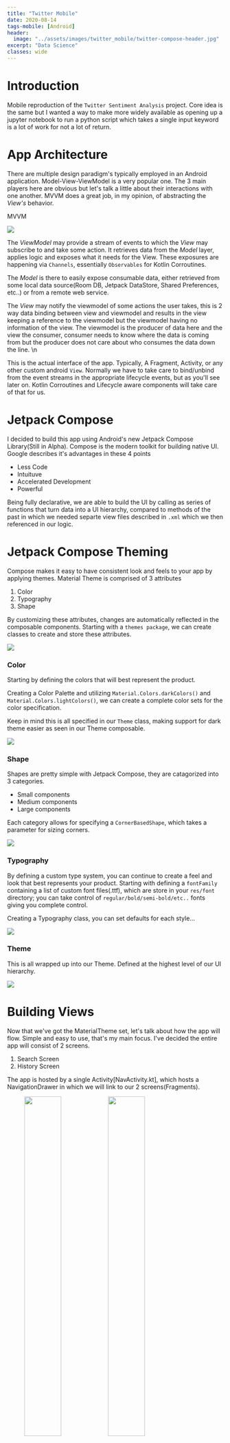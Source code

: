 ```yaml
---
title: "Twitter Mobile"
date: 2020-08-14
tags-mobile: [Android]
header:
  image: "../assets/images/twitter_mobile/twitter-compose-header.jpg"
excerpt: "Data Science"
classes: wide
---
```

# Introduction

Mobile reproduction of the `Twitter Sentiment Analysis` project.
Core idea is the same but I wanted a way to make more widely available as opening up a jupyter notebook to run a python script which takes a single input keyword is a lot of work for not a lot of return.



# App Architecture

There are multiple design paradigm's typically employed in an Android application. Model-View-ViewModel is a very popular one. The 3 main players here are obvious but let's talk a little about their interactions with one another. MVVM does a great job, in my opinion, of abstracting the <em>View's</em> behavior.


MVVM

![](/assets/images/twitter_mobile/MVVM.png)


 The <em>ViewModel</em> may provide a stream of events to which the <em>View</em> may subscribe to and take some action. It retrieves data from the <em>Model</em> layer, applies logic and exposes what it needs for the View. These exposures are happening via `Channels`, essentially `Observables` for Kotlin Corroutines.



The <em>Model</em> is there to easily expose consumable data, either retrieved from some local data source(Room DB, Jetpack DataStore, Shared Preferences, etc..) or from a remote web service.


 The <em>View</em> may notify the viewmodel of some actions the user takes, this is 2 way data binding between view and viewmodel and results in the view keeping a reference to the viewmodel but the viewmodel having no information of the view. The viewmodel is the producer of data here and the view the consumer, consumer needs to know where the data is coming from but the producer does not care about who consumes the data down the line. \n

 This is the actual interface of the app. Typically, A Fragment, Activity, or any other custom android `View`. Normally we have to take care to bind/unbind from the event streams in the appropriate lifecycle events, but as you'll see later on. Kotlin Corroutines and Lifecycle aware components will take care of that for us.




# Jetpack Compose

I decided to build this app using Android's new Jetpack Compose Library(Still in Alpha).
Compose is the modern toolkit for building native UI. Google describes it's advantages in these 4 points

* Less Code
* Intuituve
* Accelerated Development
* Powerful

Being fully declarative, we are able to build the UI by calling as series of functions that turn data into a UI hierarchy, compared to methods of the past in which we needed separte view files described in `.xml` which we then referenced in our logic.


# Jetpack Compose Theming

Compose makes it easy to have consistent look and feels to your app by applying themes.
Material Theme is comprised of 3 attributes

1. Color
2. Typography
3. Shape

By customizing these attributes, changes are automatically reflected in the composable components.
Starting with a `themes package`, we can create classes to create and store these attributes.

![](/assets/images/twitter_mobile/theme_package.png)


### Color

Starting by defining the colors that will best represent the product.

Creating a Color Palette and utilizing `Material.Colors.darkColors()` and `Material.Colors.lightColors()`, we can create a complete color sets for the color specification.

Keep in mind this is all specified in our `Theme` class, making support for dark theme easier as seen in our Theme composable.

![](/assets/images/twitter_mobile/color_palette.png)


### Shape

Shapes are pretty simple with Jetpack Compose, they are catagorized into 3 categories.
* Small components
* Medium components
* Large components

Each category allows for specifying a `CornerBasedShape`, which takes a parameter for sizing corners.

![](/assets/images/twitter_mobile/shapes.png)


### Typography

By defining a custom type system, you can continue to create a feel and look that best represents your product. Starting with defining a `fontFamily` containing a list of custom font files(.ttf), which are store in your `res/font` directory; you can take control of `regular/bold/semi-bold/etc..` fonts giving you complete control.

Creating a Typography class, you can set defaults for each style...

![](/assets/images/twitter_mobile/typography1.png)


### Theme

This is all wrapped up into our Theme. Defined at the highest level of our UI hierarchy.

![](/assets/images/twitter_mobile/theme.png)





# Building Views

Now that we've got the MaterialTheme set, let's talk about how the app will flow. Simple and easy to use, that's my main focus. I've decided the entire app will consist of 2 screens.

1. Search Screen
2. History Screen


The app is hosted by a single Activity[NavActivity.kt], which hosts a NavigationDrawer in which we will link to our 2 screens(Fragments).

<figure class="half">
    <a href="/assets/images/twitter_mobile/empty_state.png"><img src="/assets/images/twitter_mobile/empty_state.png" width="45%"></a>
    <a href="/assets/images/twitter_mobile/nav_drawer.png"><img src="/assets/images/twitter_mobile/nav_drawer.png" width="45%"></a>
    <figcaption>Empty State and Nav Drawer</figcaption>
</figure>





## Search Screen (ListFragment.kt)

Let's take a look at how we want to establish the view component hierarchy on this page.













# Fetching Tweets

The main Twitter API method used in this app is `/search`. For now, all we are interested in is searching a keyword and receiving a certain number of tweets that have been designated to have our search term as the core topic.
 [Standard Search API](https://developer.twitter.com/en/docs/twitter-api/v1/tweets/search/api-reference/get-search-tweets)

 The challenge here was that before now, I have only used RxJava for my asynchronous streams. I decided to give Kotlin Corroutines a try. Since I'm already using `Android ViewModel`, an android Architecture component, which provides 1st class support for corroutines due to the built in Coroutine scopes, I figured it shouldn't be too much work. The biggest hurdle was just understanding the differences (conceptual and syntatic) between RxJava world and Corroutine world.

 Let's take for example Authentication.

![](/assets/images/twitter_mobile/getToken.png)

 All Coroutines are started from a `CoroutineScope`, which depend on our life-cycle aware component scope.`launch{}` is just an extension function of the `ViewModelScope` because it implements interface `CoroutineScope`. By default, we code inside the `launch{}` block is run off the main thread(Dispatchers.Main), this allows a simple, straight forward way to run non-blocking code.

 3 Dispatchers: Tells coroutine which type of threads to use for execution of corrotine block.

1. Dispatchers.Main
   -  Handle operations needing to run on the main thread, mainly UI. If these types of operations are NOT run on Dispatchers.Main, we crash.

2. Dispatchers.IO
   - Handle input/output, network operations. API Calls, reading/writing to disk and any DB communications

3. Dispatchers.Default
   - Called when no dispatcher is specified, typically used in CPU intense cases such as sorting list, parsing json and other similar tasks.


In our viewmodel's search function. We are preforming an asynchronous call to the network. These calls typically take less than a second but in the case of a slow network response, we are not blocking the UI, allowing the user to make any desired navigation.

![](/assets/images/twitter_mobile/search.png)




# Storing results with Jetpack DataStore

Jetpack DataStore allows storage of key-value pairs, it uses Kotlin coroutines and Flow for asynchronous data storage. This should be considered as a replace to SharedPreferences.

2 implementations are provided:

* Preferences DataStore: Key-value pairs
* Proto DataStore: custom data types, requires a defined schema using protocol buffers

Start with declaring the dependencies, since we are not storing typed ojects, we don't need the Protocol buffers dependency

```groovy
dependencies {
  // Preferences DataStore
  implementation "androidx.datastore:datastore-preferences:1.0.0-alpha01"
}
```

I'm running into an issue of saving to disk and reading from disk across my 2 fragments. So I'll document my debugging process here. First step I'd take is to successfully read and write in the simplest case. I will keep a counter of how many times the list fragment has been instantiated and persist that number to disk.


Upon launching app and creating the `List Fragment`, we call the viewModel function.

ViewModel Layer
```kotlin
fun launchCounter() {
    lifecycleScope.launch {
        repository.incrementCounter()
    }
}
```


This calls to the repository which writes the data to disk.

Repository Layer
```kotlin
override suspend fun incrementCounter() {
    val dataStore: DataStore<Preferences> =
        GlobalContext.get().koin.get(qualifier = named("counter"))
    val EXAMPLE_COUNTER = preferencesKey<Int>("example_counter")
    dataStore.edit { settings ->
        val counterValue = settings[EXAMPLE_COUNTER] ?: 0
        settings[EXAMPLE_COUNTER] = counterValue + 1
        Timber.d("SAVED!%s", counterValue)
    }
}
```

After launching the app multiple times and logging the value, it is indeed working. Let's try to again apply this to saving a tweet from the list fragment and reading from the history fragment, which is where the tweets saved to disk should ultimately be displayed.

Since I'm retreiving the DataStore via dependency injection and now I'll have 2 instances(1 for counter, 1 for tweets), I need to add named qualifiers for these in my Koin module.


```groovy
single<DataStore<Preferences>>(
    qualifier = named(name = "counter")
) {
    androidContext().createDataStore(
        name = "settings"
    )
}

single<DataStore<Preferences>>(
    qualifier = named(name = "tweets")
) {
    androidContext().createDataStore(
        name = "tweets"
    )
}
```

Now when we make our call to the search request and have a list of tweets, for now just clicking the tweet will save the contents to our DataStore Preferences declared in the DI module

<img src="/assets/images/twitter_mobile/list_item_click.png" width=400 height=400/>

Making the call to the view model from the list item click listener

```kotlin
@Composable
fun ListItem(item: TwitListItem, viewModel: TwitMainViewModel) {
    Row(
        modifier = Modifier
            .fillMaxWidth()
            .clickable(onClick = {
                viewModel.saveTweetToDisk(item)
            })
    ) {
        Text(text = item.text)
    }
}
```

In the ViewModel

```kotlin
fun saveTweetToDisk(tweet: TwitListItem) {
    lifecycleScope.launch(Dispatchers.IO) {
        repository.saveTweetToDisk(tweet = tweet.text)
    }
}
```

and in the repository layer
```kotlin
override suspend fun saveTweetToDisk(tweet: String) {
    val TWEET_KEY = preferencesKey<String>("tweet_key")
    dataStore.edit { tweetPreferences ->
        tweetPreferences[TWEET_KEY] = tweet
        Timber.d("SAVED!%s", tweet)
    }
}
```

* Remember that `suspend` functions require a calling context, this means that you can only call suspend functions inside of another suspend function. Same with `@Composable` functions, this is new to me and has cause quite a bit of issues getting this app due to typical paradigms no longer being applicable.


As for fetching the tweet we persisted to disk...

<img src="/assets/images/twitter_mobile/datastore_hist.png" width=400 height=400/>


We make the call to the HistoryViewModel as soon as we start to construct the views.

ViewModel Layer
```kotlin
fun readTweetFromDisk() {
    lifecycleScope.launch {
        repository.readTweetFromDisk()
            .flowOn(Dispatchers.IO)
            .collect {
                stateSubject.onNext(
                    State.Data(listOf(it))
                )
            }
    }
}
```


Repository Layer
```kotlin
override suspend fun readTweetFromDisk(): Flow<String> {
    val TWEET_KEY = preferencesKey<String>("tweet_key")
    Timber.d("Is it here?: %s", dataStore.data.first().contains(TWEET_KEY))
    return dataStore.data.map {
        it[TWEET_KEY] ?: ""
    }
}
```

Notice that the function declaration does not contain `suspend`. This is because the lifecycleScope of the viewmodel is suspending.

We subscribe to the `Flow<T>` being return from the repository and declare the thread we want the subscription on, next we `collect` the value and pass it through the state back to the view. and wah lah!

**Important Note**:

Normally you wouldn't use a key/value store in this manner. SharedPreferences/DataStore makes storing and reading small amounts of data fast and easy but difficult to store and read large structured data. Since this write-up is taking on new/experimental libraries, I didn't want to divert on this part either.

Typically I would use a library backed by SQL, like `Room`. This makes large amounts of structured data easy to read/write, as the data is structured and managed by the database. This would allow potentially a huge list of tweets to be displayed and saved on the History screen. One would likely create a custom object such as

```kotlin
data class TweetDiskObject(
  val tweet: String,
  val date: String
  )
```

Allowing for more complicated data objects to be persisted and retrieved, creating more opportunities to manipulate and display what the user wanted saved.

# Using Tensorflow Lite pre-trained model

Now to get back to the original inspiration for this quick project(quick for most, not me).







# Testing with Compose
